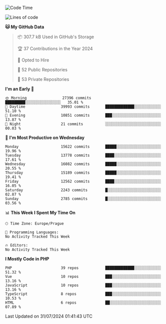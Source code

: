<!--START_SECTION:waka-->
![Code Time](http://img.shields.io/badge/Code%20Time-1%2C583%20hrs%2058%20mins-blue)

![Lines of code](https://img.shields.io/badge/From%20Hello%20World%20I%27ve%20Written-24.8%20million%20lines%20of%20code-blue)

**🐱 My GitHub Data** 

> 📦 307.7 kB Used in GitHub's Storage 
 > 
> 🏆 37 Contributions in the Year 2024
 > 
> 💼 Opted to Hire
 > 
> 📜 52 Public Repositories 
 > 
> 🔑 53 Private Repositories 
 > 
**I'm an Early 🐤** 

```text
🌞 Morning                27396 commits       █████████░░░░░░░░░░░░░░░░   35.01 % 
🌆 Daytime                39993 commits       █████████████░░░░░░░░░░░░   51.10 % 
🌃 Evening                10851 commits       ███░░░░░░░░░░░░░░░░░░░░░░   13.87 % 
🌙 Night                  21 commits          ░░░░░░░░░░░░░░░░░░░░░░░░░   00.03 % 
```
📅 **I'm Most Productive on Wednesday** 

```text
Monday                   15622 commits       █████░░░░░░░░░░░░░░░░░░░░   19.96 % 
Tuesday                  13778 commits       ████░░░░░░░░░░░░░░░░░░░░░   17.61 % 
Wednesday                16082 commits       █████░░░░░░░░░░░░░░░░░░░░   20.55 % 
Thursday                 15189 commits       █████░░░░░░░░░░░░░░░░░░░░   19.41 % 
Friday                   12562 commits       ████░░░░░░░░░░░░░░░░░░░░░   16.05 % 
Saturday                 2243 commits        █░░░░░░░░░░░░░░░░░░░░░░░░   02.87 % 
Sunday                   2785 commits        █░░░░░░░░░░░░░░░░░░░░░░░░   03.56 % 
```


📊 **This Week I Spent My Time On** 

```text
🕑︎ Time Zone: Europe/Prague

💬 Programming Languages: 
No Activity Tracked This Week

🔥 Editors: 
No Activity Tracked This Week
```

**I Mostly Code in PHP** 

```text
PHP                      39 repos            █████████████░░░░░░░░░░░░   51.32 % 
Vue                      10 repos            ███░░░░░░░░░░░░░░░░░░░░░░   13.16 % 
JavaScript               10 repos            ███░░░░░░░░░░░░░░░░░░░░░░   13.16 % 
TypeScript               8 repos             ███░░░░░░░░░░░░░░░░░░░░░░   10.53 % 
HTML                     6 repos             ██░░░░░░░░░░░░░░░░░░░░░░░   07.89 % 
```




 Last Updated on 31/07/2024 01:41:43 UTC
<!--END_SECTION:waka-->
<!--
**AlexKratky/AlexKratky** is a ✨ _special_ ✨ repository because its `README.md` (this file) appears on your GitHub profile.

Here are some ideas to get you started:

- 🔭 I’m currently working on ...
- 🌱 I’m currently learning ...
- 👯 I’m looking to collaborate on ...
- 🤔 I’m looking for help with ...
- 💬 Ask me about ...
- 📫 How to reach me: ...
- 😄 Pronouns: ...
- ⚡ Fun fact: ...
-->

